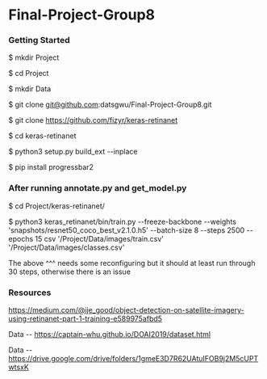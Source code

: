 # Final-Project-Group8

### Getting Started

$ mkdir Project

$ cd Project

$ mkdir Data

$ git clone git@github.com:datsgwu/Final-Project-Group8.git

$ git clone https://github.com/fizyr/keras-retinanet

$ cd keras-retinanet

$ python3 setup.py build_ext --inplace

$ pip install progressbar2

### After running annotate.py and get_model.py

$ cd Project/keras-retinanet/

$ python3 keras_retinanet/bin/train.py --freeze-backbone --weights 'snapshots/resnet50_coco_best_v2.1.0.h5' --batch-size 8 --steps 2500 --epochs 15 csv '/Project/Data/images/train.csv' '/Project/Data/images/classes.csv'

The above ^^^ needs some reconfiguring but it should at least run through 30 steps, otherwise there is an issue


### Resources

https://medium.com/@ije_good/object-detection-on-satellite-imagery-using-retinanet-part-1-training-e589975afbd5

Data -- https://captain-whu.github.io/DOAI2019/dataset.html

Data -- https://drive.google.com/drive/folders/1gmeE3D7R62UAtuIFOB9j2M5cUPTwtsxK
